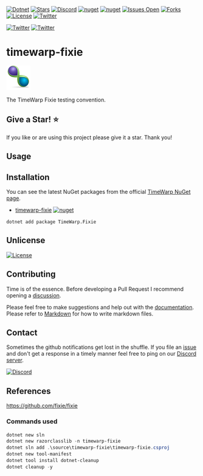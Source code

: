 [![Dotnet](https://img.shields.io/badge/dotnet-6.0-blue)](https://dotnet.microsoft.com)
[![Stars](https://img.shields.io/github/stars/TimeWarpEngineering/timewarp-fixie?logo=github)](https://github.com/TimeWarpEngineering/timewarp-fixie)
[![Discord](https://img.shields.io/discord/715274085940199487?logo=discord)](https://discord.gg/7F4bS2T)
[![nuget](https://img.shields.io/nuget/v/TimeWarp.Fixie?logo=nuget)](https://www.nuget.org/packages/TimeWarp.Fixie/)
[![nuget](https://img.shields.io/nuget/dt/TimeWarp.Fixie?logo=nuget)](https://www.nuget.org/packages/TimeWarp.Fixie/)
[![Issues Open](https://img.shields.io/github/issues/TimeWarpEngineering/timewarp-fixie?logo=github)](https://github.com/TimeWarpEngineering/timewarp-fixie/issues)
[![Forks](https://img.shields.io/github/forks/TimeWarpEngineering/timewarp-fixie)](https://github.com/TimeWarpEngineering/timewarp-fixie)
[![License](https://img.shields.io/github/license/TimeWarpEngineering/timewarp-fixie?logo=github)](https://unlicense.org)
[![Twitter](https://img.shields.io/twitter/url?style=social&url=https%3A%2F%2Fgithub.com%2FTimeWarpEngineering%2Ftimewarp-fixie)](https://twitter.com/intent/tweet?url=https://github.com/TimeWarpEngineering/timewarp-fixie)

[![Twitter](https://img.shields.io/twitter/follow/StevenTCramer.svg)](https://twitter.com/intent/follow?screen_name=StevenTCramer)
[![Twitter](https://img.shields.io/twitter/follow/TheFreezeTeam1.svg)](https://twitter.com/intent/follow?screen_name=TheFreezeTeam1)

# timewarp-fixie

![TimeWarp Logo](assets/Logo.png)

The TimeWarp Fixie testing convention.

## Give a Star! :star:

If you like or are using this project please give it a star. Thank you!

## Usage



## Installation

You can see the latest NuGet packages from the official [TimeWarp NuGet page](https://www.nuget.org/profiles/TimeWarp.Enterprises).

* [timewarp-fixie](https://www.nuget.org/packages/TimeWarp.Fixie/) [![nuget](https://img.shields.io/nuget/v/TimeWarp.Fixie?logo=nuget)](https://www.nuget.org/packages/TimeWarp.Fixie/)

```console
dotnet add package TimeWarp.Fixie
```

## Unlicense

[![License](https://img.shields.io/github/license/TimeWarpEngineering/timewarp-fixie?logo=github)](https://unlicense.org)

## Contributing

Time is of the essence.  Before developing a Pull Request I recommend opening a [discussion](https://github.com/TimeWarpEngineering/timewarp-fixie/discussions).

Please feel free to make suggestions and help out with the [documentation](https://timewarpengineering.github.io/timewarp-fixie/).
Please refer to [Markdown](http://daringfireball.net/projects/markdown/) for how to write markdown files.

## Contact

Sometimes the github notifications get lost in the shuffle.  If you file an [issue](https://github.com/TimeWarpEngineering/timewarp-fixie/issues) and don't get a response in a timely manner feel free to ping on our [Discord server](https://discord.gg/A55JARGKKP).

[![Discord](https://img.shields.io/discord/715274085940199487?logo=discord)](https://discord.gg/7F4bS2T)

## References

https://github.com/fixie/fixie

### Commands used

```PowerShell
dotnet new sln
dotnet new razorclasslib -n timewarp-fixie
dotnet sln add .\source\timewarp-fixie\timewarp-fixie.csproj
dotnet new tool-manifest
dotnet tool install dotnet-cleanup
dotnet cleanup -y
```
